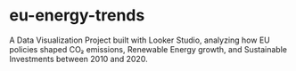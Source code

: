 # eu-energy-trends
A Data Visualization Project built with Looker Studio, analyzing how EU policies shaped CO₂ emissions, Renewable Energy growth, and Sustainable Investments between 2010 and 2020.
